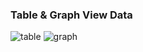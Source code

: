 ### Table & Graph View Data 

![table](https://user-images.githubusercontent.com/74202040/179382598-e36d8441-d0a6-4bb2-982d-a4f9a7da8dce.png)
![graph](https://user-images.githubusercontent.com/74202040/179382601-8ea22f35-b1dc-4a75-b4b0-2607cb0d371c.png)

